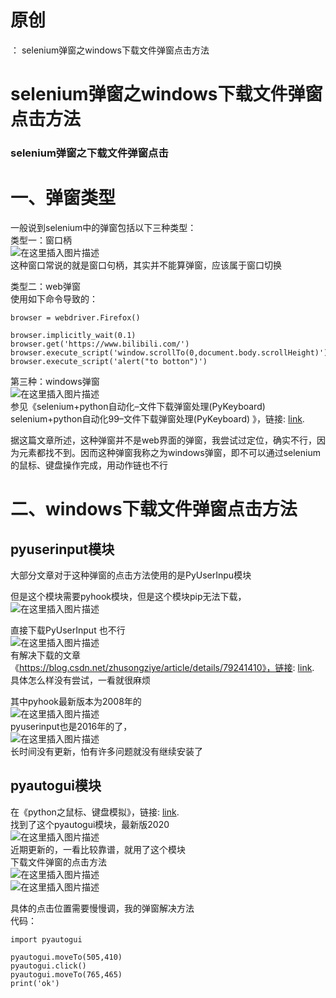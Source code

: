 # 原创

： selenium弹窗之windows下载文件弹窗点击方法

# selenium弹窗之windows下载文件弹窗点击方法

### selenium弹窗之下载文件弹窗点击

# 一、弹窗类型

一般说到selenium中的弹窗包括以下三种类型：<br/>
类型一：窗口柄<br/> <img alt="在这里插入图片描述" src="https://img-blog.csdnimg.cn/2020052814580515.png"/><br/>
这种窗口常说的就是窗口句柄，其实并不能算弹窗，应该属于窗口切换

类型二：web弹窗<br/> 使用如下命令导致的：

```
browser = webdriver.Firefox()

browser.implicitly_wait(0.1)
browser.get('https://www.bilibili.com/')
browser.execute_script('window.scrollTo(0,document.body.scrollHeight)')
browser.execute_script('alert("to botton")')

```

第三种：windows弹窗<br/> <img alt="在这里插入图片描述" src="https://img-blog.csdnimg.cn/20200528150648136.png?x-oss-process=image/watermark,type_ZmFuZ3poZW5naGVpdGk,shadow_10,text_aHR0cHM6Ly9ibG9nLmNzZG4ubmV0L3B5dGhvbl9fcmVwb3J0ZWQ=,size_16,color_FFFFFF,t_70"/><br/>
参见《selenium+python自动化–文件下载弹窗处理(PyKeyboard)<br/> selenium+python自动化99–文件下载弹窗处理(PyKeyboard)
》，链接: [link](https://www.cnblogs.com/linlang781/p/9564148.html).

据这篇文章所述，这种弹窗并不是web界面的弹窗，我尝试过定位，确实不行，因为元素都找不到。因而这种弹窗我称之为windows弹窗，即不可以通过selenium的鼠标、键盘操作完成，用动作链也不行

# 二、windows下载文件弹窗点击方法

## pyuserinput模块

大部分文章对于这种弹窗的点击方法使用的是PyUserInpu模块

但是这个模块需要pyhook模块，但是这个模块pip无法下载，<br/> <img alt="在这里插入图片描述" src="https://img-blog.csdnimg.cn/20200528151035271.png?x-oss-process=image/watermark,type_ZmFuZ3poZW5naGVpdGk,shadow_10,text_aHR0cHM6Ly9ibG9nLmNzZG4ubmV0L3B5dGhvbl9fcmVwb3J0ZWQ=,size_16,color_FFFFFF,t_70"/>

直接下载PyUserInput 也不行<br/> <img alt="在这里插入图片描述" src="https://img-blog.csdnimg.cn/20200528151212315.png"/><br/>
有解决下载的文章《https://blog.csdn.net/zhusongziye/article/details/79241410》，链接: [link](https://blog.csdn.net/zhusongziye/article/details/79241410).<br/>
具体怎么样没有尝试，一看就很麻烦

其中pyhook最新版本为2008年的<br/> <img alt="在这里插入图片描述" src="https://img-blog.csdnimg.cn/20200528151441468.png?x-oss-process=image/watermark,type_ZmFuZ3poZW5naGVpdGk,shadow_10,text_aHR0cHM6Ly9ibG9nLmNzZG4ubmV0L3B5dGhvbl9fcmVwb3J0ZWQ=,size_16,color_FFFFFF,t_70"/><br/>
pyuserinput也是2016年的了，<br/> <img alt="在这里插入图片描述" src="https://img-blog.csdnimg.cn/20200528151550745.png?x-oss-process=image/watermark,type_ZmFuZ3poZW5naGVpdGk,shadow_10,text_aHR0cHM6Ly9ibG9nLmNzZG4ubmV0L3B5dGhvbl9fcmVwb3J0ZWQ=,size_16,color_FFFFFF,t_70"/><br/>
长时间没有更新，怕有许多问题就没有继续安装了

## pyautogui模块

在《python之鼠标、键盘模拟》，链接: [link](https://blog.csdn.net/qq_25360769/article/details/82590414?ops_request_misc=&amp;request_id=&amp;biz_id=102&amp;utm_term=python%20%E9%BC%A0%E6%A0%87%E6%A8%A1%E6%8B%9F&amp;utm_medium=distribute.pc_search_result.none-task-blog-2~blog~sobaiduweb~default-2-82590414).<br/>
找到了这个pyautogui模块，最新版2020<br/> <img alt="在这里插入图片描述" src="https://img-blog.csdnimg.cn/20200528151731768.png?x-oss-process=image/watermark,type_ZmFuZ3poZW5naGVpdGk,shadow_10,text_aHR0cHM6Ly9ibG9nLmNzZG4ubmV0L3B5dGhvbl9fcmVwb3J0ZWQ=,size_16,color_FFFFFF,t_70"/><br/>
近期更新的，一看比较靠谱，就用了这个模块<br/>
下载文件弹窗的点击方法<br/> <img alt="在这里插入图片描述" src="https://img-blog.csdnimg.cn/20200528151946675.png?x-oss-process=image/watermark,type_ZmFuZ3poZW5naGVpdGk,shadow_10,text_aHR0cHM6Ly9ibG9nLmNzZG4ubmV0L3B5dGhvbl9fcmVwb3J0ZWQ=,size_16,color_FFFFFF,t_70"/><br/> <img alt="在这里插入图片描述" src="https://img-blog.csdnimg.cn/20200528152007320.png?x-oss-process=image/watermark,type_ZmFuZ3poZW5naGVpdGk,shadow_10,text_aHR0cHM6Ly9ibG9nLmNzZG4ubmV0L3B5dGhvbl9fcmVwb3J0ZWQ=,size_16,color_FFFFFF,t_70"/>

具体的点击位置需要慢慢调，我的弹窗解决方法<br/> 代码：

```
import pyautogui

pyautogui.moveTo(505,410)
pyautogui.click()
pyautogui.moveTo(765,465)
print('ok')

```

